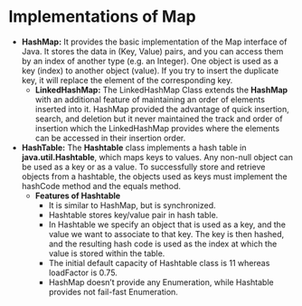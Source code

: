 # Implementations of Map

- **HashMap:**
It provides the basic implementation of the Map interface of Java. It stores the data in (Key, Value) pairs, and you can access them by an index of another type (e.g. an Integer). One object is used as a key (index) to another object (value). If you try to insert the duplicate key, it will replace the element of the corresponding key.
    - **LinkedHashMap:**
    The LinkedHashMap Class extends the **HashMap** with an additional feature of maintaining an order of elements inserted into it. HashMap provided the advantage of quick insertion, search, and deletion but it never maintained the track and order of insertion which the LinkedHashMap provides where the elements can be accessed in their insertion order.
- **HashTable:**
The **Hashtable** class implements a hash table in **java.util.Hashtable**, which maps keys to values. Any non-null object can be used as a key or as a value. To successfully store and retrieve objects from a hashtable, the objects used as keys must implement the hashCode method and the equals method.
    - **Features of Hashtable**
        - It is similar to HashMap, but is synchronized.
        - Hashtable stores key/value pair in hash table.
        - In Hashtable we specify an object that is used as a key, and the value we want to associate to that key. The key is then hashed, and the resulting hash code is used as the index at which the value is stored within the table.
        - The initial default capacity of Hashtable class is 11 whereas loadFactor is 0.75.
        - HashMap doesn’t provide any Enumeration, while Hashtable provides not fail-fast Enumeration.